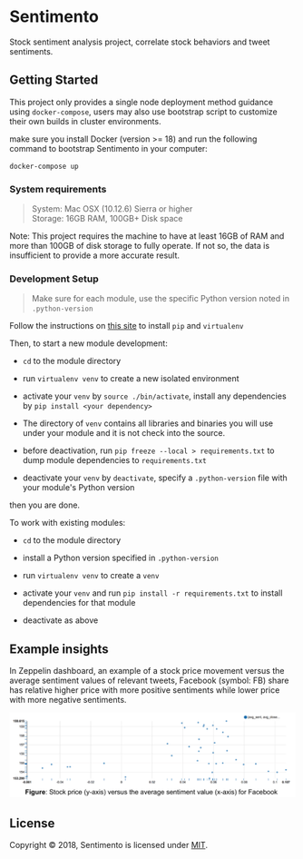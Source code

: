 # Sentimento

Stock sentiment analysis project, correlate stock behaviors and tweet sentiments.

## Getting Started

This project only provides a single node deployment method guidance using `docker-compose`, users may also use bootstrap script to customize their own builds in cluster environments.

make sure you install Docker (version >= 18) and run the following command to bootstrap Sentimento in your computer:

```
docker-compose up
```

### System requirements

> System: Mac OSX (10.12.6) Sierra or higher \
> Storage: 16GB RAM, 100GB+ Disk space

Note: This project requires the machine to have at least 16GB of RAM and more than 100GB of disk storage to fully operate. If not so, the data is insufficient to provide a more accurate result.

### Development Setup

> Make sure for each module, use the specific Python version noted in `.python-version`

Follow the instructions on [this site](https://packaging.python.org/guides/installing-using-pip-and-virtualenv/) to install `pip` and `virtualenv`

Then, to start a new module development:

- `cd` to the module directory

- run `virtualenv venv` to create a new isolated environment

- activate your `venv` by `source ./bin/activate`, install any dependencies by `pip install <your dependency>`

- The directory of `venv` contains all libraries and binaries you will use under your module and it is not check into the source.

- before deactivation, run `pip freeze --local > requirements.txt` to dump module dependencies to `requirements.txt`

- deactivate your `venv` by `deactivate`, specify a `.python-version` file with your module's Python version

then you are done.

To work with existing modules:

- `cd` to the module directory

- install a Python version specified in `.python-version`

- run `virtualenv venv` to create a `venv`

- activate your `venv` and run `pip install -r requirements.txt` to install dependencies for that module

- deactivate as above

## Example insights

In Zeppelin dashboard, an example of a stock price movement versus the average sentiment values of relevant tweets, Facebook (symbol: FB) share has relative higher price with more positive sentiments while lower price with more negative sentiments.

![img](./stock-vs-sa.png)

## License

Copyright &copy; 2018, Sentimento is licensed under [MIT](https://opensource.org/licenses/MIT).